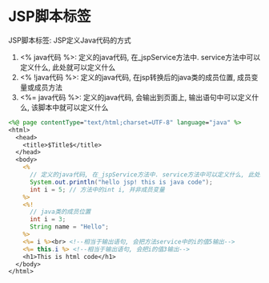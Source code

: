 # JSP脚本标签

JSP脚本标签: JSP定义Java代码的方式

1. <% java代码 %>: 定义的java代码, 在_jspService方法中. service方法中可以定义什么, 此处就可以定义什么
2. <% !java代码 %>: 定义的java代码, 在jsp转换后的java类的成员位置, 成员变量或成员方法
3. <%= java代码 %>: 定义的java代码, 会输出到页面上, 输出语句中可以定义什么, 该脚本中就可以定义什么

```jsp
<%@ page contentType="text/html;charset=UTF-8" language="java" %>
<html>
  <head>
    <title>$Title$</title>
  </head>
  <body>
    <%
      // 定义的java代码, 在_jspService方法中. service方法中可以定义什么, 此处就可以定义什么
      System.out.println("hello jsp! this is java code");
      int i = 5; // 方法中的int i, 并非成员变量
    %>
    <%!
      // java类的成员位置
      int i = 3;
      String name = "Hello";
    %>
    <%= i %><br> <!--相当于输出语句, 会把方法service中的i的值5输出-->
    <%= this.i %> <!--相当于输出语句, 会把i的值3输出-->
    <h1>This is html code</h1>
  </body>
</html>
```